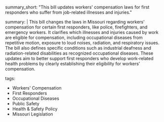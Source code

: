summary_short: "This bill updates workers' compensation laws for first responders who suffer from job-related illnesses and injuries."

summary: |
  This bill changes the laws in Missouri regarding workers' compensation for certain first responders, like police, firefighters, and emergency workers. It clarifies which illnesses and injuries caused by work are eligible for compensation, including occupational diseases from repetitive motion, exposure to loud noises, radiation, and respiratory issues. The bill also defines specific conditions such as industrial deafness and radiation-related disabilities as recognized occupational diseases. These updates aim to better support first responders who develop work-related health problems by clearly establishing their eligibility for workers’ compensation.

tags:
  - Workers' Compensation
  - First Responders
  - Occupational Diseases
  - Public Safety
  - Health & Safety Policy
  - Missouri Legislation
